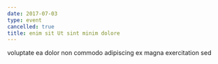 ```yaml
---
date: 2017-07-03
type: event
cancelled: true
title: enim sit Ut sint minim dolore
---
```

voluptate ea dolor non commodo adipiscing ex magna exercitation sed